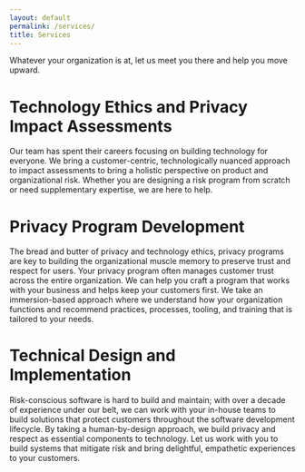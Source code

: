 ```yaml
---
layout: default
permalink: /services/
title: Services
---
```


Whatever your organization is at, let us meet you there and help you move upward.

# Technology Ethics and Privacy Impact Assessments

Our team has spent their careers focusing on building technology for everyone. We bring a customer-centric, technologically nuanced approach to impact assessments to bring a holistic perspective on product and organizational risk. Whether you are designing a risk program from scratch or need supplementary expertise, we are here to help.  

# Privacy Program Development

The bread and butter of privacy and technology ethics, privacy programs are key to building the organizational muscle memory to preserve trust and respect for users. Your privacy program often manages customer trust across the entire organization. We can help you craft a program that works with your business and helps keep your customers first. We take an immersion-based approach where we understand how your organization functions and recommend practices, processes, tooling, and training that is tailored to your needs.

# Technical Design and Implementation

Risk-conscious software is hard to build and maintain; with over a decade of experience under our belt, we can work with your in-house teams to build solutions that protect customers throughout the software development lifecycle. By taking a human-by-design approach, we build privacy and respect as essential components to technology. Let us work with you to build systems that mitigate risk and bring delightful, empathetic experiences to your customers.